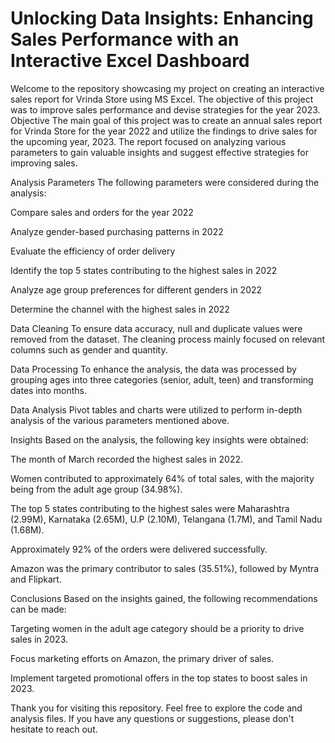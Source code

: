 # Unlocking Data Insights: Enhancing Sales Performance with an Interactive Excel Dashboard
Welcome to the repository showcasing my project on creating an interactive sales report for Vrinda Store using MS Excel. The objective of this project was to improve sales performance and devise strategies for the year 2023.
Objective
The main goal of this project was to create an annual sales report for Vrinda Store for the year 2022 and utilize the findings to drive sales for the upcoming year, 2023. The report focused on analyzing various parameters to gain valuable insights and suggest effective strategies for improving sales.

Analysis Parameters
The following parameters were considered during the analysis:

Compare sales and orders for the year 2022

Analyze gender-based purchasing patterns in 2022

Evaluate the efficiency of order delivery

Identify the top 5 states contributing to the highest sales in 2022

Analyze age group preferences for different genders in 2022

Determine the channel with the highest sales in 2022

Data Cleaning
To ensure data accuracy, null and duplicate values were removed from the dataset. The cleaning process mainly focused on relevant columns such as gender and quantity.

Data Processing
To enhance the analysis, the data was processed by grouping ages into three categories (senior, adult, teen) and transforming dates into months.

Data Analysis
Pivot tables and charts were utilized to perform in-depth analysis of the various parameters mentioned above.

Insights
Based on the analysis, the following key insights were obtained:

The month of March recorded the highest sales in 2022.

Women contributed to approximately 64% of total sales, with the majority being from the adult age group (34.98%).

The top 5 states contributing to the highest sales were Maharashtra (2.99M), Karnataka (2.65M), U.P (2.10M), Telangana (1.7M), and Tamil Nadu (1.68M).

Approximately 92% of the orders were delivered successfully.

Amazon was the primary contributor to sales (35.51%), followed by Myntra and Flipkart.

Conclusions
Based on the insights gained, the following recommendations can be made:

Targeting women in the adult age category should be a priority to drive sales in 2023.

Focus marketing efforts on Amazon, the primary driver of sales.

Implement targeted promotional offers in the top states to boost sales in 2023.

Thank you for visiting this repository. Feel free to explore the code and analysis files. If you have any questions or suggestions, please don't hesitate to reach out.
